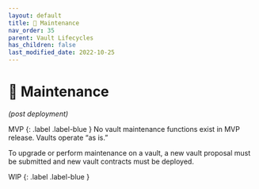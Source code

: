 ```yaml
---
layout: default
title: 🔧 Maintenance
nav_order: 35
parent: Vault Lifecycles
has_children: false
last_modified_date: 2022-10-25
---
```


# 🔧 Maintenance
_(post deployment)_

MVP
{: .label .label-blue }
No vault maintenance functions exist in MVP release.  Vaults operate “as is.”

To upgrade or perform maintenance on a vault, a new vault proposal must be submitted and new vault contracts must be deployed.

WIP
{: .label .label-blue }
